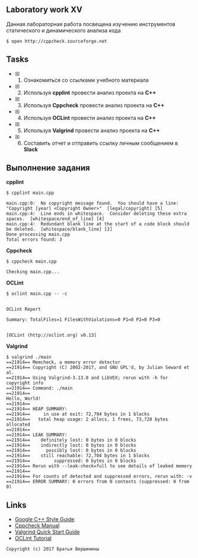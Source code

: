 ## Laboratory work XV

Данная лабораторная работа посвещена изучению инструментов статического и динамического анализа кода
```ShellSession
$ open http://cppcheck.sourceforge.net
```

## Tasks

- [X] 1. Ознакомиться со ссылками учебного материала
- [X] 2. Используя **cpplint** провести анализ проекта на **C++**
- [X] 3. Используя **Cppcheck** провести анализ проекта на **C++**
- [X] 4. Используя **OCLint** провести анализ проекта на **C++**
- [X] 5. Используя **Valgrind** провести анализ проекта на **C++**
- [X] 6. Составить отчет и отправить ссылку личным сообщением в **Slack**

## Выполнение задания
**cpplint**
```
$ cpplint main.cpp

main.cpp:0:  No copyright message found.  You should have a line: "Copyright [year] <Copyright Owner>"  [legal/copyright] [5]
main.cpp:4:  Line ends in whitespace.  Consider deleting these extra spaces.  [whitespace/end_of_line] [4]
main.cpp:4:  Redundant blank line at the start of a code block should be deleted.  [whitespace/blank_line] [2]
Done processing main.cpp
Total errors found: 3

```
**Cppcheck**
```
$ cppcheck main.cpp

Checking main.cpp...
```
**OCLint**
```
$ oclint main.cpp -- -c


OCLint Report

Summary: TotalFiles=1 FilesWithViolations=0 P1=0 P2=0 P3=0 


[OCLint (http://oclint.org) v0.13]
```
**Valgrind**
```
$ valgrind ./main
==21914== Memcheck, a memory error detector
==21914== Copyright (C) 2002-2017, and GNU GPL'd, by Julian Seward et al.
==21914== Using Valgrind-3.13.0 and LibVEX; rerun with -h for copyright info
==21914== Command: ./main
==21914== 
Hello, World!
==21914== 
==21914== HEAP SUMMARY:
==21914==     in use at exit: 72,704 bytes in 1 blocks
==21914==   total heap usage: 2 allocs, 1 frees, 73,728 bytes allocated
==21914== 
==21914== LEAK SUMMARY:
==21914==    definitely lost: 0 bytes in 0 blocks
==21914==    indirectly lost: 0 bytes in 0 blocks
==21914==      possibly lost: 0 bytes in 0 blocks
==21914==    still reachable: 72,704 bytes in 1 blocks
==21914==         suppressed: 0 bytes in 0 blocks
==21914== Rerun with --leak-check=full to see details of leaked memory
==21914== 
==21914== For counts of detected and suppressed errors, rerun with: -v
==21914== ERROR SUMMARY: 0 errors from 0 contexts (suppressed: 0 from 0)
```


## Links

- [Google C++ Style Guide](https://github.com/cpplint/cpplint)
- [Cppcheck Manual](http://cppcheck.sourceforge.net/manual.pdf)
- [Valgrind Quick Start Guide](http://valgrind.org/docs/manual/index.html)
- [OCLint Tutorial](http://docs.oclint.org/en/stable/intro/tutorial.html)

```
Copyright (c) 2017 Братья Вершинины
```


